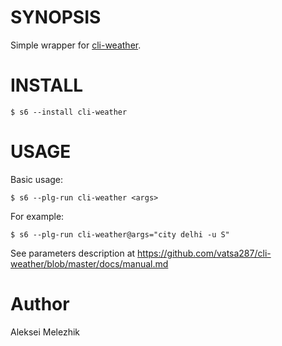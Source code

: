 # SYNOPSIS

Simple wrapper for [cli-weather](https://github.com/vatsa287/cli-weather).

# INSTALL

    $ s6 --install cli-weather

# USAGE

Basic usage:

    $ s6 --plg-run cli-weather <args>

For example:

    $ s6 --plg-run cli-weather@args="city delhi -u S"

See parameters description at https://github.com/vatsa287/cli-weather/blob/master/docs/manual.md

# Author

Aleksei Melezhik



